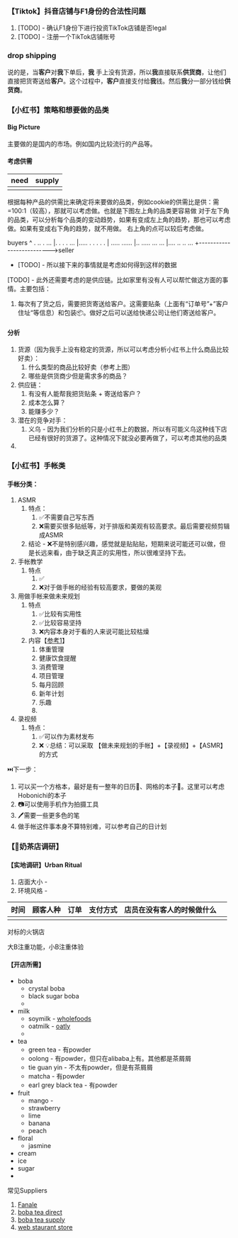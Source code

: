 ### 【Tiktok】抖音店铺与F1身份的合法性问题
1. [TODO] - 确认F1身份下进行投资TikTok店铺是否legal
2. [TODO] - 注册一个TikTok店铺账号


### drop shipping
说的是，当**客户**对**我**下单后，**我** 手上没有货源，所以**我**直接联系**供货商**，让他们直接把货寄送给**客户**。这个过程中，**客户**直接支付给**我**钱。然后**我**分一部分钱给**供货商**。


### 【小红书】策略和想要做的品类
#### Big Picture
主要做的是国内的市场。例如国内比较流行的产品等。

#### 考虑供需

| need | supply |
| --- | --- |
|  |  |
根据每种产品的供需比来确定将来要做的品类，例如cookie的供需比是供：需=100:1（较高），那就可以考虑做。也就是下图左上角的品类更容易做
对于左下角的品类，可以分析每个品类的变动趋势，如果有变成左上角的趋势，那也可以考虑做。如果有变成右下角的趋势，就不用做。
右上角的点可以较后考虑做。

buyers
^  .      ..         .          ...
 |. . .          .                    ...
 |.....          .     .     .     .     .
 |          .....          ......
 |..          .....          ...          ...
 |....   ..     ..     ...
+-------------------------->seller

* [TODO] - 所以接下来的事情就是考虑如何得到这样的数据


[TODO] - 此外还需要考虑的是供应链。比如家里有没有人可以帮忙做这方面的事情。主要包括：
1. 每次有了货之后，需要把货寄送给客户。这需要贴条（上面有“订单号”+”客户住址“等信息）和包装📦。做好之后可以送给快递公司让他们寄送给客户。

#### 分析
1. 货源（因为我手上没有稳定的货源，所以可以考虑分析小红书上什么商品比较好卖）：
	1. 什么类型的商品比较好卖（参考上图）
	2. 哪些是供货商少但是需求多的商品？
2. 供应链：
	1. 有没有人能帮我把货贴条 + 寄送给客户？
	2. 成本怎么算？
	3. 能赚多少？
3. 潜在的竞争对手：
	1. 义乌 - 因为我们分析的只是小红书上的数据，所以有可能义乌这种线下店已经有很好的货源了。这种情况下就没必要再做了，可以考虑其他的品类
4. 


### 【小红书】手帐类
#### 手帐分类：
1. ASMR
	1. 特点：
		1. ✅不需要自己写东西
		2. ❌需要买很多贴纸等，对于排版和美观有较高要求。最后需要视频剪辑成ASMR
	2. 结论 - ❌不是特别感兴趣，感觉就是贴贴贴，短期来说可能还可以做，但是长远来看，由于缺乏真正的实用性，所以很难坚持下去。
2. 手帐教学
	1. 特点
		1. ✅
		2. ❌对于做手帐的经验有较高要求，要做的美观
3. 用做手帐来做未来规划
	1. 特点
		1. ✅比较有实用性
		2. ✅比较容易坚持
		3. ❌内容本身对于看的人来说可能比较枯燥
	2. 内容【[参考1](https://www.youtube.com/watch?v=eiwYWeqrw90)】
		1. 体重管理
		2. 健康饮食提醒
		3. 消费管理
		4. 项目管理
		5. 每月回顾
		6. 新年计划
		7. 乐趣
		8. 
4. 录视频
	1. 特点：
		1. ✅可以作为素材发布
		2. ❌
💡总结：可以采取 【做未来规划的手帐】+【录视频】+【ASMR】的方式

⏭️下一步：
1. 可以买一个方格本，最好是有一整年的日历📅、网格的本子📒。这里可以考虑Hobonichi的本子
2. 📷可以使用手机作为拍摄工具
3. 🖊️需要一些更多色的笔
4. 做手帐这件事本身不算特别难，可以参考自己的日计划

### 【🥤奶茶店调研】
#### 【实地调研】Urban Ritual
1. 店面大小 - 
2. 环境风格 - 

| 时间 | 顾客人种 | 订单 | 支付方式 | 店员在没有客人的时候做什么 |  |
| ---- | ---- | ---- | ---- | ---- | ---- |
|  |  |  |  |  |  |
对标的火锅店

大B注重功能，小B注重体验

#### 【开店所需】

* boba
	* crystal boba
	* black sugar boba
	* 
* milk
	* soymilk - [wholefoods](https://www.amazon.com/365-Everyday-Value-Organic-Soymilk/dp/B074H681F5/ref=asc_df_B074H681F5/?tag=hyprod-20&linkCode=df0&hvadid=385606298059&hvpos=&hvnetw=g&hvrand=12960567086452424697&hvpone=&hvptwo=&hvqmt=&hvdev=c&hvdvcmdl=&hvlocint=&hvlocphy=9031907&hvtargid=pla-434568639299&psc=1&mcid=0627cb64005e38e889bbe50062497c5d&tag=&ref=&adgrpid=75443495181&hvpone=&hvptwo=&hvadid=385606298059&hvpos=&hvnetw=g&hvrand=12960567086452424697&hvqmt=&hvdev=c&hvdvcmdl=&hvlocint=&hvlocphy=9031907&hvtargid=pla-434568639299&gclid=Cj0KCQiAnrOtBhDIARIsAFsSe51wzi9fR03GyihUo0C-4VIjPhbIUp3FguHAHPB2_MMXenxqRs8sqJYaAv4uEALw_wcB) 
	* oatmilk - [oatly](https://us.oatly.com/products/oatmilk#cart-notification)
	* 
* tea
	* green tea - 有powder
	* oolong - 有powder，但只在alibaba上有。其他都是茶屑屑
	* tie guan yin - 不太有powder，但是有茶屑屑
	* matcha - 有powder
	* earl grey black tea - 有powder
* fruit 
	* mango - 
	* strawberry
	* lime
	* banana
	* peach
* floral
	* jasmine
* cream
* ice
* sugar
* 

常见Suppliers
1. [Fanale](https://fanaledrinks.com/pages/boba-tea)
2. [boba tea direct](https://www.bobateadirect.com/)
3. [boba tea supply](https://blog.bubbleteasupply.biz/videos/)
4. [web staurant store](https://www.webstaurantstore.com/57339/bubble-tea-supplies.html)










